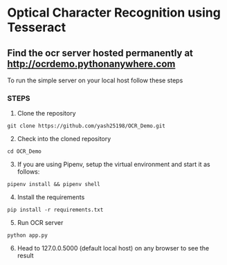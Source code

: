 # Optical Character Recognition using Tesseract

## Find the ocr server hosted permanently at http://ocrdemo.pythonanywhere.com

To run the simple server on your local host follow these steps

### STEPS

1. Clone the repository
```
git clone https://github.com/yash25198/OCR_Demo.git
```

2. Check into the cloned repository
```
cd OCR_Demo
```

3. If you are using Pipenv, setup the virtual environment and start it as follows:
```
pipenv install && pipenv shell
```

4. Install the requirements
```
pip install -r requirements.txt
```

5. Run OCR server
```
python app.py
```

6. Head to 127.0.0.5000 (default local host) on any browser to see the result

